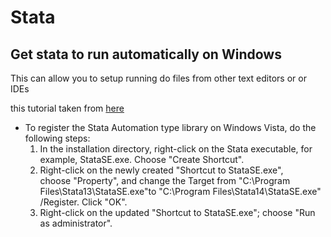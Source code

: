 # Stata

## Get stata to run automatically on Windows

This can allow you to setup running do files from other text editors or or IDEs

this tutorial taken from [here](https://www.stata.com/automation/#createmsapp)

- To register the Stata Automation type library on Windows Vista, do the following steps:
    1. In the installation directory, right-click on the Stata executable, for example, StataSE.exe. Choose "Create Shortcut".
    2. Right-click on the newly created "Shortcut to StataSE.exe", choose "Property", and change the Target from "C:\Program Files\Stata13\StataSE.exe"to "C:\Program Files\Stata14\StataSE.exe" /Register. Click "OK".
    3. Right-click on the updated "Shortcut to StataSE.exe"; choose "Run as administrator".
